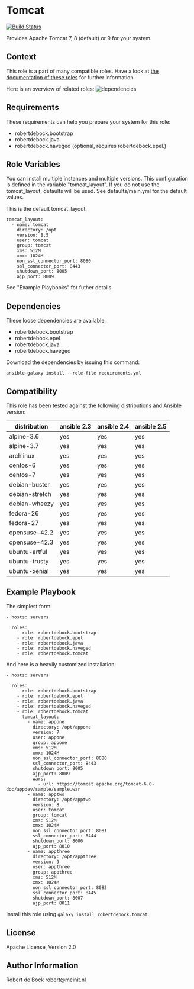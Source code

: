 Tomcat
=========

[![Build Status](https://travis-ci.org/robertdebock/ansible-role-tomcat.svg?branch=master)](https://travis-ci.org/robertdebock/ansible-role-tomcat)

Provides Apache Tomcat 7, 8 (default) or 9 for your system.

Context
-------
This role is a part of many compatible roles. Have a look at [the documentation of these roles](https://robertdebock.nl/) for further information.

Here is an overview of related roles:
![dependencies](https://raw.githubusercontent.com/robertdebock/robertdebock.github.io/artifacts/tomcat.png "Dependency")

Requirements
------------

These requirements can help you prepare your system for this role:
- robertdebock.bootstrap
- robertdebock.java
- robertdebock.haveged (optional, requires robertdebock.epel.)

Role Variables
--------------

You can install multiple instances and multiple versions. This configuration is defined in the variable "tomcat_layout". If you do not use the tomcat_layout, defaults will be used. See defaults/main.yml for the default values.

This is the default tomcat_layout:

```
tomcat_layout:
  - name: tomcat
    directory: /opt
    version: 8.5
    user: tomcat
    group: tomcat
    xms: 512M
    xmx: 1024M
    non_ssl_connector_port: 8080
    ssl_connector_port: 8443
    shutdown_port: 8005
    ajp_port: 8009
```

See "Example Playbooks" for futher details.

Dependencies
------------

These loose dependencies are available.

- robertdebock.bootstrap
- robertdebock.epel
- robertdebock.java
- robertdebock.haveged

Download the dependencies by issuing this command:
```
ansible-galaxy install --role-file requirements.yml
```

Compatibility
-------------

This role has been tested against the following distributions and Ansible version:

|distribution|ansible 2.3|ansible 2.4|ansible 2.5|
|------------|-----------|-----------|-----------|
|alpine-3.6|yes|yes|yes|
|alpine-3.7|yes|yes|yes|
|archlinux|yes|yes|yes|
|centos-6|yes|yes|yes|
|centos-7|yes|yes|yes|
|debian-buster|yes|yes|yes|
|debian-stretch|yes|yes|yes|
|debian-wheezy|yes|yes|yes|
|fedora-26|yes|yes|yes|
|fedora-27|yes|yes|yes|
|opensuse-42.2|yes|yes|yes|
|opensuse-42.3|yes|yes|yes|
|ubuntu-artful|yes|yes|yes|
|ubuntu-trusty|yes|yes|yes|
|ubuntu-xenial|yes|yes|yes|

Example Playbook
----------------

The simplest form:
```
- hosts: servers

  roles:
    - role: robertdebock.bootstrap
    - role: robertdebock.epel
    - role: robertdebock.java
    - role: robertdebock.haveged
    - role: robertdebock.tomcat
```

And here is a heavily customized installation:
```
- hosts: servers

  roles:
    - role: robertdebock.bootstrap
    - role: robertdebock.epel
    - role: robertdebock.java
    - role: robertdebock.haveged
    - role: robertdebock.tomcat
      tomcat_layout:
        - name: appone
          directory: /opt/appone
          version: 7
          user: appone
          group: appone
          xms: 512M
          xmx: 1024M
          non_ssl_connector_port: 8080
          ssl_connector_port: 8443
          shutdown_port: 8005
          ajp_port: 8009
          wars:
            - url: https://tomcat.apache.org/tomcat-6.0-doc/appdev/sample/sample.war
        - name: apptwo
          directory: /opt/apptwo
          version: 8
          user: tomcat
          group: tomcat
          xms: 512M
          xmx: 1024M
          non_ssl_connector_port: 8081
          ssl_connector_port: 8444
          shutdown_port: 8006
          ajp_port: 8010
        - name: appthree
          directory: /opt/appthree
          version: 9
          user: appthree
          group: appthree
          xms: 512M
          xmx: 1024M
          non_ssl_connector_port: 8082
          ssl_connector_port: 8445
          shutdown_port: 8007
          ajp_port: 8011
```

Install this role using `galaxy install robertdebock.tomcat`.

License
-------

Apache License, Version 2.0

Author Information
------------------

Robert de Bock <robert@meinit.nl>
